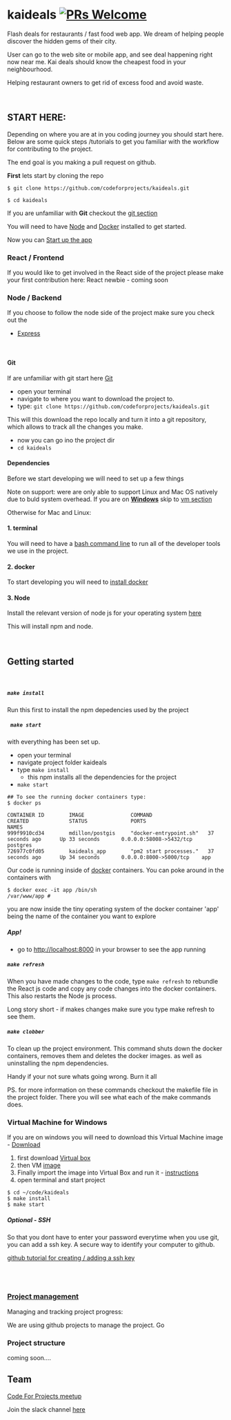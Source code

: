 # kaideals [![PRs Welcome](https://img.shields.io/badge/PRs-welcome-brightgreen.svg)](https://reactjs.org/docs/how-to-contribute.html#your-first-pull-request)


Flash deals for restaurants / fast food web app. 
We dream of helping people discover the hidden gems of their city. 

User can go to the web site or mobile app, and see deal happening right now near me. 
Kai deals should know the cheapest food in your neighbourhood. 

Helping restaurant owners to get rid of excess food and avoid waste. 


 
<br/>

## START HERE:


Depending on where you are at in you coding journey you should start here. 
Below are some quick steps /tutorials to get you familiar with the workflow for contributing to the project. 

The end goal is you making a pull request on github. 


<b>First</b> lets start by cloning the repo

```
$ git clone https://github.com/codeforprojects/kaideals.git 

$ cd kaideals
```


If you are unfamiliar with <b>Git</b> checkout the [git section](#git) 

You will need to have [Node](#node) and [Docker](#docker) installed to get started. 

Now you can [Start up the app](#startup)

### React / Frontend

If you would like to get involved in the React side of the project please make your first contribution here: 
React newbie  - coming soon 

###  Node / Backend
If you choose to follow the node side of the project make sure you check out the 

- [Express ](https://github.com/codeforprojects/kaideals/blob/master/ExpressPrimer.md)

<br/>


<a name="git"></a>

#### Git
If are unfamiliar with git start here [Git ](https://github.com/codeforprojects/kaideals/blob/master/Git%20Newbie%20Instructions.md)


- open your terminal 
- navigate to where you want to download the project to.
- type: ```git clone https://github.com/codeforprojects/kaideals.git```

This will this download the repo locally and turn it into a git repository, which allows to track all the changes you make.

- now you can go ino the project dir
- ```cd kaideals```


<a name="setup"></a>

#### Dependencies 

Before we start developing we will need to set up a few things

Note on support: were are only able to support Linux and Mac OS natively due to buld system overhead. If you are on <b>[Windows](#vm)</b> skip to [vm section](#vm)

Otherwise for Mac and Linux:

#### 1. terminal
You will need to have a [bash command line](https://www.youtube.com/watch?v=jDINUSK7rXE) to run all of the developer tools we use in the project.
 
 
<a name="docker"></a>
#### 2. docker

To start developing you will need to [install docker ](https://docs.docker.com/engine/installation/)


<a name="node"></a>
#### 3. Node

Install the relevant version of node js for your operating system [here](https://nodejs.org/en/download/)

This will install npm and node.


<br/>



## Getting started
<br/>

##### ```make install```

Run this first to install the npm depedencies used by the project

##### ``` make start```

with everything has been set up. 

- open your terminal
- navigate project folder kaideals
- type ```make install```
    - this npm installs all the dependencies for the project
- ```make start```


```
## To see the running docker containers type:
$ docker ps 

CONTAINER ID        IMAGE               COMMAND                  CREATED             STATUS              PORTS                     NAMES
999f9910cd34        mdillon/postgis     "docker-entrypoint.sh"   37 seconds ago      Up 33 seconds       0.0.0.0:58008->5432/tcp   postgres
726977c0fd05        kaideals_app        "pm2 start processes."   37 seconds ago      Up 34 seconds       0.0.0.0:8000->5000/tcp    app
```

Our code is running inside of [docker](https://devopscube.com/what-is-docker/) containers. You can poke around in the containers with

```
$ docker exec -it app /bin/sh
/var/www/app # 
```  

you are now inside the tiny operating system of the docker container
'app' being the name of the container you want to explore


##### App!
- go to [http://localhost:8000](http://localhost:8000) in your browser to see the app running

##### ```make refresh```

When you have made changes to the code, type ```make refresh``` to rebundle the React js code and copy any code changes into the docker containers.
This also restarts the Node js process.

Long story short - if makes changes make sure you type make refresh to see them.

##### ```make clobber```
To clean up the project environment.
This command shuts down the docker containers, removes them and deletes the docker images. as well as uninstalling the npm dependencies.

Handy if your not sure whats going wrong. Burn it all


PS. for more information on these commands checkout the makefile file in the project folder.
There you will see what each of the make commands does.


### Virtual Machine for Windows

If you are on windows you will need to download this Virtual Machine image - [Download](https://s3-ap-southeast-2.amazonaws.com/codeforprojects/kai.ova)

1. first download [Virtual box](https://www.virtualbox.org/wiki/Downloads)
2. then VM [image](https://s3-ap-southeast-2.amazonaws.com/codeforprojects/kai.ova)
3. Finally import the image into Virtual Box and run it - [instructions](https://docs.oracle.com/cd/E26217_01/E26796/html/qs-import-vm.html)
4. open terminal and start project

 ```
 $ cd ~/code/kaideals
 $ make install
 $ make start
 ```
 
 

##### Optional - SSH
So that you dont have to enter your password everytime when you use git, you can add a ssh key. A secure way to identify your computer to github.

[github tutorial for creating / adding a ssh key](https://help.github.com/articles/adding-a-new-ssh-key-to-your-github-account/)

<br/>
<br/>

### [Project management](https://github.com/codeforprojects/kaideals/projects) 

Managing and tracking project progress:

We are using github projects to manage the project.
Go 




### Project structure

coming soon....



## Team
[Code For Projects meetup](https://www.meetup.com/houseofcode/)

Join the slack channel [here](https://join.slack.com/t/codeforprojects/shared_invite/enQtMjY4MTc3NTkxNDQ2LTU3MjU2NTVmNTVlODk1YmY1ZjFhZTdlYzQzMzU0Yjg1ZGIyZDAxYzI3YjVlZTJhMWE1MGIzYjNkYWE2NDAxMDg)